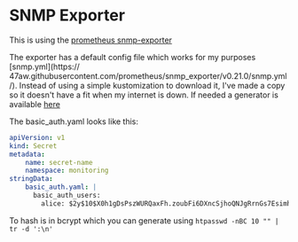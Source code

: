 # SNMP Exporter

This is using the [prometheus snmp-exporter](https://github.com/prometheus/snmp_exporter)

The exporter has a default config file which works for my purposes [snmp.yml](https://\
47aw.githubusercontent.com/prometheus/snmp_exporter/v0.21.0/snmp.yml/). Instead of using a simple kustomization to download it, I've made a copy so it doesn't have a fit when my internet is down.
If needed a generator is available [here](https://github.com/prometheus/snmp_exporter/tree/main/generator)

The basic_auth.yaml looks like this:

```yaml
apiVersion: v1
kind: Secret
metadata:
    name: secret-name
    namespace: monitoring
stringData:
    basic_auth.yaml: |
      basic_auth_users:
        alice: $2y$10$X0h1gDsPszWURQaxFh.zoubFi6DXncSjhoQNJgRrnGs7EsimhC7zG

```

To hash is in bcrypt which you can generate using `htpasswd -nBC 10 "" | tr -d ':\n'`
